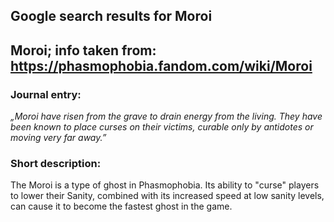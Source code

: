 ## Google search results for Moroi
## Moroi; info taken from: https://phasmophobia.fandom.com/wiki/Moroi
### Journal entry:
*„Moroi have risen from the grave to drain energy from the living. They have been known to place curses on their victims, curable only by antidotes or moving very far away.”*

### Short description:
The Moroi is a type of ghost in Phasmophobia. Its ability to "curse" players to lower their Sanity, combined with its increased speed at low sanity levels, can cause it to become the fastest ghost in the game.